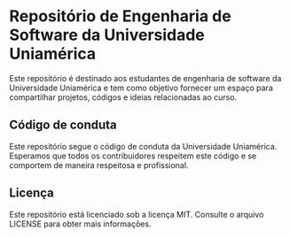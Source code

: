  # Repositório de Engenharia de Software da Universidade Uniamérica

Este repositório é destinado aos estudantes de engenharia de software da Universidade Uniamérica e tem como objetivo fornecer um espaço para compartilhar projetos, códigos e ideias relacionadas ao curso.
## Código de conduta

Este repositório segue o código de conduta da Universidade Uniamérica. Esperamos que todos os contribuidores respeitem este código e se comportem de maneira respeitosa e profissional.

## Licença

Este repositório está licenciado sob a licença MIT. Consulte o arquivo LICENSE para obter mais informações.
